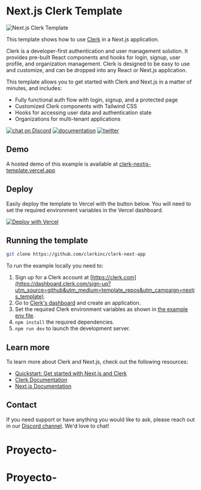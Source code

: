 # Next.js Clerk Template

![Next.js Clerk Template](./public/og.png)

This template shows how to use [Clerk](https://www.clerk.com/?utm_source=github&utm_medium=template_repos&utm_campaign=nextjs_template) in a Next.js application.

Clerk is a developer-first authentication and user management solution. It provides pre-built React components and hooks for login, signup, user profile, and organization management. Clerk is designed to be easy to use and customize, and can be dropped into any React or Next.js application.

This template allows you to get started with Clerk and Next.js in a matter of minutes, and includes:

- Fully functional auth flow with login, signup, and a protected page
- Customized Clerk components with Tailwind CSS
- Hooks for accessing user data and authentication state
- Organizations for multi-tenant applications

[![chat on Discord](https://img.shields.io/discord/856971667393609759.svg?logo=discord)](https://discord.com/invite/b5rXHjAg7A)
[![documentation](https://img.shields.io/badge/documentation-clerk-green.svg)](https://docs.clerk.com)
[![twitter](https://img.shields.io/twitter/follow/ClerkDev?style=social)](https://twitter.com/intent/follow?screen_name=ClerkDev)

## Demo

A hosted demo of this example is available at [clerk-nextjs-template.vercel.app](https://clerk-nextjs-template.vercel.app/)

## Deploy

Easily deploy the template to Vercel with the button below. You will need to set the required environment variables in the Vercel dashboard.

[![Deploy with Vercel](https://vercel.com/button)](https://vercel.com/new/clone?repository-url=https%3A%2F%2Fgithub.com%2Fclerkinc%2Fclerk-next-app&env=NEXT_PUBLIC_CLERK_PUBLISHABLE_KEY,CLERK_SECRET_KEY&envDescription=Clerk%20API%20keys&envLink=https%3A%2F%2Fclerk.com%2Fdocs%2Fnextjs%2Fget-started-with-nextjs%23set-environment-keys&redirect-url=https%3A%2F%2Fclerk.com%2Fdocs%2Fnextjs%2Fget-started-with-nextjs)

## Running the template

```bash
git clone https://github.com/clerkinc/clerk-next-app
```

To run the example locally you need to:

1. Sign up for a Clerk account at [https://clerk.com](https://dashboard.clerk.com/sign-up?utm_source=github&utm_medium=template_repos&utm_campaign=nextjs_template).
2. Go to [Clerk's dashboard](https://dashboard.clerk.com?utm_source=github&utm_medium=template_repos&utm_campaign=nextjs_template) and create an application.
3. Set the required Clerk environment variables as shown in [the example env file](./.env.template).
4. `npm install` the required dependencies.
5. `npm run dev` to launch the development server.

## Learn more

To learn more about Clerk and Next.js, check out the following resources:

- [Quickstart: Get started with Next.js and Clerk](https://clerk.com/docs/quickstarts/get-started-with-nextjs?utm_source=github&utm_medium=template_repos&utm_campaign=nextjs_template)
- [Clerk Documentation](https://clerk.com/docs?utm_source=github&utm_medium=template_repos&utm_campaign=nextjs_template)
- [Next.js Documentation](https://nextjs.org/docs)

## Contact

If you need support or have anything you would like to ask, please reach out in our [Discord channel](https://discord.com/invite/b5rXHjAg7A). We'd love to chat!
# Proyecto-
# Proyecto-
